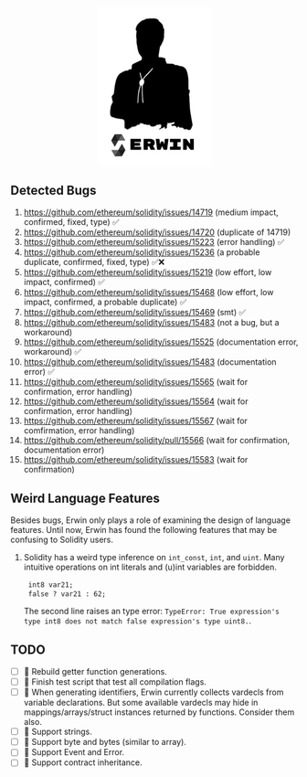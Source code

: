 <p align="center">
<img src="Erwin_icon.png" alt="erwin" width="200"/>
</p>

## Detected Bugs

1. https://github.com/ethereum/solidity/issues/14719 (medium impact, confirmed, fixed, type) ✅
2. https://github.com/ethereum/solidity/issues/14720 (duplicate of 14719)
3. https://github.com/ethereum/solidity/issues/15223 (error handling) ✅
4. https://github.com/ethereum/solidity/issues/15236 (a probable duplicate, confirmed, fixed, type) ✅❌
5. https://github.com/ethereum/solidity/issues/15219 (low effort, low impact, confirmed) ✅
6. https://github.com/ethereum/solidity/issues/15468 (low effort, low impact, confirmed, a probable duplicate) ✅
7. https://github.com/ethereum/solidity/issues/15469 (smt) ✅
8. https://github.com/ethereum/solidity/issues/15483 (not a bug, but a workaround)
9. https://github.com/ethereum/solidity/issues/15525 (documentation error, workaround) ✅
10. https://github.com/ethereum/solidity/issues/15483 (documentation error) ✅
11. https://github.com/ethereum/solidity/issues/15565 (wait for confirmation, error handling)
12. https://github.com/ethereum/solidity/issues/15564 (wait for confirmation, error handling)
13. https://github.com/ethereum/solidity/issues/15567 (wait for comfirmation, error handling)
14. https://github.com/ethereum/solidity/pull/15566 (wait for confirmation, documentation error)
15. https://github.com/ethereum/solidity/issues/15583 (wait for confirmation)

## Weird Language Features

Besides bugs, Erwin only plays a role of examining the design of language features. Until now, Erwin has found the following features that may be confusing to Solidity users.

1. Solidity has a weird type inference on `int_const`, `int`, and `uint`. Many intuitive operations on int literals and (u)int variables are forbidden.
   ```solidity
    int8 var21;
    false ? var21 : 62;
   ```
   The second line raises an type error:  `TypeError: True expression's type int8 does not match false expression's type uint8.`.

## TODO

- [ ] :hammer: Rebuild getter function generations.
- [ ] :hammer: Finish test script that test all compilation flags.
- [ ] :hammer: When generating identifiers, Erwin currently collects vardecls from variable declarations. But some available vardecls may hide in mappings/arrays/struct instances returned by functions. Consider them also.
- [ ] :hammer: Support strings.
- [ ] :hammer: Support byte and bytes (similar to array).
- [ ] :hammer: Support Event and Error.
- [ ] :hammer: Support contract inheritance.